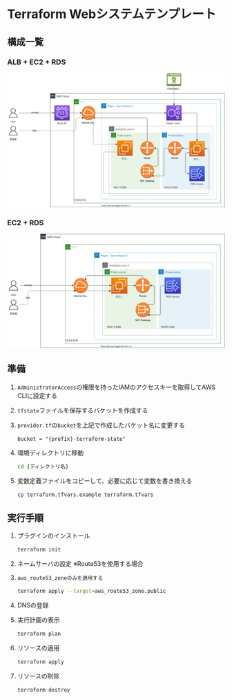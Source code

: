 # Terraform Webシステムテンプレート

## 構成一覧

### ALB + EC2 + RDS

![システム構成図](./alb_ec2_rds/01_diagram.drawio.svg)

### EC2 + RDS

![システム構成図](./ec2_rds/01_diagram.drawio.svg)

## 準備

1. `AdministratorAccess`の権限を持ったIAMのアクセスキーを取得してAWS CLIに設定する

1. `tfstate`ファイルを保存するバケットを作成する

1. `provider.tf`の`bucket`を上記で作成したバケット名に変更する

    ```HCL
    bucket = "{prefix}-terraform-state"
    ```

1. 環境ディレクトリに移動

    ```bash
    cd {ディレクトリ名}
    ```

1. 変数定義ファイルをコピーして、必要に応じて変数を書き換える

    ```bash
    cp terraform.tfvars.example terraform.tfvars
    ```

## 実行手順

1. プラグインのインストール

    ```bash
    terraform init
    ```

1. ネームサーバの設定 ※Route53を使用する場合

1. `aws_route53_zoneのみを適用する`

    ```bash
    terraform apply --target=aws_route53_zone.public
    ```

1. DNSの登録


1. 実行計画の表示

    ```bash
    terraform plan
    ```

1. リソースの適用

    ```bash
    terraform apply
    ```

1. リソースの削除

    ```bash
    terraform destroy
    ```
